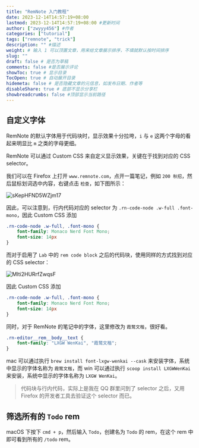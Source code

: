 ```yaml
---
title: "RemNote 入门教程"
date: 2023-12-14T14:57:19+08:00
lastmod: 2023-12-14T14:57:19+08:00 #更新时间
author: ["zwyyy456"] #作者
categories: ["tutorial"]
tags: ["remnote", "trick"]
description: "" #描述
weight: # 输入 1 可以顶置文章，用来给文章展示排序，不填就默认按时间排序
slug: ""
draft: false # 是否为草稿
comments: false #是否展示评论
showToc: true # 显示目录
TocOpen: true # 自动展开目录
hidemeta: false # 是否隐藏文章的元信息，如发布日期、作者等
disableShare: true # 底部不显示分享栏
showbreadcrumbs: false #顶部显示当前路径
---
```

## 自定义字体

RemNote 的默认字体用于代码块时，显示效果十分拉垮，`i` 与 `e` 这两个字母的看起来明显比 `m` 之类的字母更细。

RemNote 可以通过 Custom CSS 来自定义显示效果，关键在于找到对应的 CSS selector。

我们可以在 Firefox 上打开 `www.remnote.com`，点开一篇笔记，例如 `200 秋招`，然后鼠标划词选中内容，右键点击 `检查`，如下图所示：

![sKepHFND5WZjm17](https://pic-upyun.zwyyy456.tech/smms/2023-12-26-065638.png)

因此，可以注意到，行内代码对应的 selector 为 `.rn-code-node .w-full .font-mono`，因此 Custom CSS 添加

```css
.rn-code-node .w-full, .font-mono {
    font-family: Monaco Nerd Font Mono;
    font-size: 14px
} 
```

而对于启用了 `Lab` 中的 `rem code block` 之后的代码块，使用同样的方式找到对应的 CSS selector：

![Mlti2HURrfZwqsF](https://pic-upyun.zwyyy456.tech/smms/2023-12-26-065642.png)

因此 Custom CSS 添加

```css
.rn-code-node .w-full, .font-mono {
    font-family: Monaco Nerd Font Mono;
    font-size: 14px
} 
```

同时，对于 RemNote 的笔记中的字体，这里修改为 `霞鹜文楷`，很好看。

```css
.rn-editor__rem__body__text {
    font-family: "LXGW WenKai", "霞鹜文楷";
}
```

mac 可以通过执行 `brew install font-lxgw-wenkai --cask` 来安装字体，系统中显示的字体名称为 `霞鹜文楷`，而 win 可以通过执行 `scoop install LXGWWenKai` 来安装，系统中显示的字体名称为 `LXGW WenKai`。

> 代码块与行内代码，实际上是我在 QQ 群里问到了 selector 之后，又用 Firefox 的开发者工具去验证这个 selector 而已。

## 筛选所有的 `Todo` rem

macOS 下按下 `cmd + p`，然后输入 `Todo`，创建名为 `Todo` 的 rem，在这个 rem 中即可看到所有的 `/todo` rem。
